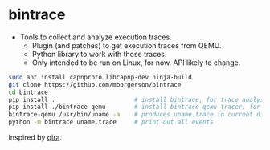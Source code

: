 bintrace
========

* Tools to collect and analyze execution traces.
  * Plugin (and patches) to get execution traces from QEMU.
  * Python library to work with those traces.
  * Only intended to be run on Linux, for now. API likely to change.

```bash
sudo apt install capnproto libcapnp-dev ninja-build
git clone https://github.com/mborgerson/bintrace
cd bintrace
pip install .                      # install bintrace, for trace analysis
pip install ./bintrace-qemu        # install bintrace qemu tracer, for trace collection
bintrace-qemu /usr/bin/uname -a    # produces uname.trace in current dir
python -m bintrace uname.trace     # print out all events
```

Inspired by [qira](https://qira.me/).
